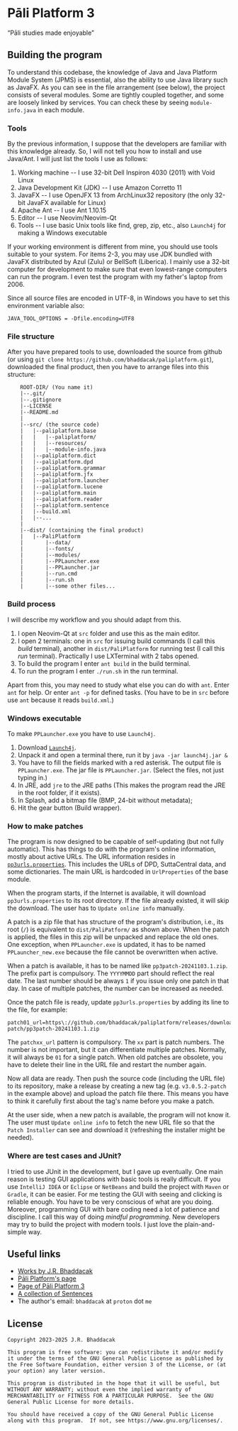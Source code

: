 # Pāli Platform 3
“Pāli studies made enjoyable”

## Building the program
To understand this codebase, the knowledge of Java and Java Platform Module System (JPMS) is essential, also the ability to use Java library such as JavaFX. As you can see in the file arrangement (see below), the project consists of several modules. Some are tightly coupled together, and some are loosely linked by services. You can check these by seeing `module-info.java` in each module.

### Tools
By the previous information, I suppose that the developers are familiar with this knowledge already. So, I will not tell you how to install and use Java/Ant. I will just list the tools I use as follows:

1. Working machine -- I use 32-bit Dell Inspiron 4030 (2011) with Void Linux
2. Java Development Kit (JDK) -- I use Amazon Corretto 11
3. JavaFX -- I use OpenJFX 13 from ArchLinux32 repository (the only 32-bit JavaFX available for Linux)
4. Apache Ant -- I use Ant 1.10.15
5. Editor -- I use Neovim/Neovim-Qt
6. Tools -- I use basic Unix tools like find, grep, zip, etc., also `Launch4j` for making a Windows executable

If your working environment is different from mine, you should use tools suitable to your system. For items 2-3, you may use JDK bundled with JavaFX distributed by Azul (Zulu) or BellSoft (Liberica). I mainly use a 32-bit computer for development to make sure that even lowest-range computers can run the program. I even test the program with my father's laptop from 2006.

Since all source files are encoded in UTF-8, in Windows you have to set this environment variable also:

```
JAVA_TOOL_OPTIONS = -Dfile.encoding=UTF8
```

### File structure
After you have prepared tools to use, downloaded the source from github (or using `git clone https://github.com/bhaddacak/paliplatform.git`), downloaded the final product, then you have to arrange files into this structure:

```
	ROOT-DIR/ (You name it)
	|--.git/
	|--.gitignore
  	|--LICENSE
  	|--README.md
	|
	|--src/ (the source code)
	|   |--paliplatform.base
	|   |   |--paliplatform/
	|   |   |--resources/
	|   |   |--module-info.java
	|   |--paliplatform.dict
	|   |--paliplatform.dpd
	|   |--paliplatform.grammar
	|   |--paliplatform.jfx
	|   |--paliplatform.launcher
	|   |--paliplatform.lucene
	|   |--paliplatform.main
	|   |--paliplatform.reader
	|   |--paliplatform.sentence
	|   |--build.xml
	|   |--...
	|
	|--dist/ (containing the final product)
	|   |--PaliPlatform
	|       |--data/
	|       |--fonts/
	|       |--modules/
	|       |--PPLauncher.exe
	|       |--PPLauncher.jar
	|       |--run.cmd
	|       |--run.sh
	|       |--some other files...
```

### Build process
I will describe my workflow and you should adapt from this.

1. I open Neovim-Qt at `src` folder and use this as the main editor.
2. I open 2 terminals: one in `src` for issuing build commands (I call this *build* terminal), another in `dist/PaliPlatform` for running test (I call this *run* terminal). Practically I use LXTerminal with 2 tabs opened.
3. To build the program I enter `ant build` in the build terminal.
4. To run the program I enter `./run.sh` in the run terminal.

Apart from this, you may need to study what else you can do with `ant`. Enter `ant` for help. Or enter `ant -p` for defined tasks. (You have to be in `src` before use `ant` because it reads `build.xml`.)

### Windows executable
To make `PPLauncher.exe` you have to use `Launch4j`.

1. Download [`Launch4j`](http://launch4j.sourceforge.net).
2. Unpack it and open a terminal there, run it by `java -jar launch4j.jar &`
3. You have to fill the fields marked with a red asterisk. The output file is `PPLauncher.exe`. The jar file is `PPLauncher.jar`. (Select the files, not just typing in.)
4. In JRE, add `jre` to the JRE paths (This makes the program read the JRE in the root folder, if it exists).
5. In Splash, add a bitmap file (BMP, 24-bit without metadata);
6. Hit the gear button (Build wrapper).

### How to make patches
The program is now designed to be capable of self-updating (but not fully automatic). This has things to do with the program's online information, mostly about active URLs. The URL information resides in [`pp3urls.properties`](https://github.com/bhaddacak/paliplatform/blob/main/pp3urls.properties). This includes the URLs of DPD, SuttaCentral data, and some dictionaries. The main URL is hardcoded in `UrlProperties` of the base module.

When the program starts, if the Internet is available, it will download `pp3urls.properties` to its root directory. If the file already existed, it will skip the download. The user has to `Update online info` manually.

A patch is a zip file that has structure of the program's distribution, i.e., its root (`/`) is equivalent to `dist/PaliPatform/` as shown above. When the patch is applied, the files in this zip will be unpacked and replace the old ones. One exception, when `PPLauncher.exe` is updated, it has to be named `PPLauncher_new.exe` because the file cannot be overwritten when active.

When a patch is available, it has to be named like `pp3patch-20241103.1.zip`. The prefix part is compulsory. The `YYYYMMDD` part should reflect the real date. The last number should be always `1` if you issue only one patch in that day. In case of multiple patches, the number can be increased as needed.

Once the patch file is ready, update `pp3urls.properties` by adding its line to the file, for example:
```
patch01_url=https\://github.com/bhaddacak/paliplatform/releases/download/v3.0.5.2-patch/pp3patch-20241103.1.zip
```
The `patchxx_url` pattern is compulsory. The `xx` part is patch numbers. The number is not important, but it can differentiate multiple patches. Normally, it will always be `01` for a single patch. When old patches are obsolete, you have to delete their line in the URL file and restart the number again.

Now all data are ready. Then push the source code (including the URL file) to its repository, make a release by creating a new tag (e.g. `v3.0.5.2-patch` in the example above) and upload the patch file there. This means you have to think it carefully first about the tag's name before you make a patch.

At the user side, when a new patch is available, the program will not know it. The user must `Update online info` to fetch the new URL file so that the `Patch Installer` can see and download it (refreshing the installer might be needed).

### Where are test cases and JUnit?
I tried to use JUnit in the development, but I gave up eventually. One main reason is testing GUI applications with basic tools is really difficult. If you use `IntelliJ IDEA` or `Eclipse` or `NetBeans` and build the project with `Maven` or `Gradle`, it can be easier. For me testing the GUI with seeing and clicking is reliable enough. You have to be very conscious of what are you doing. Moreover, programming GUI with bare coding need a lot of patience and discipline. I call this way of doing *mindful programming*. New developers may try to build the project with modern tools. I just love the plain-and-simple way.

## Useful links
- [Works by J.R. Bhaddacak](https://bhaddacak.github.io)
- [Pāli Platform's page](https://bhaddacak.github.io/paliplatform)
- [Page of Pāli Platform 3](https://bhaddacak.github.io/platform3)
- [A collection of Sentences](https://github.com/bhaddacak/pp2-sentences)
- The author's email: `bhaddacak` at `proton` dot `me`

## License
```
Copyright 2023-2025 J.R. Bhaddacak

This program is free software: you can redistribute it and/or modify
it under the terms of the GNU General Public License as published by
the Free Software Foundation, either version 3 of the License, or (at
your option) any later version.

This program is distributed in the hope that it will be useful, but
WITHOUT ANY WARRANTY; without even the implied warranty of
MERCHANTABILITY or FITNESS FOR A PARTICULAR PURPOSE.  See the GNU
General Public License for more details.

You should have received a copy of the GNU General Public License
along with this program.  If not, see https://www.gnu.org/licenses/.
```

